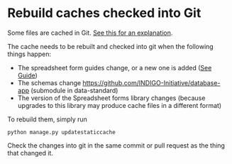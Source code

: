 # Rebuild caches checked into Git

Some files are cached in Git. [See this for an explanation](../explanation/caches-checked-in-to-git.md).

The cache needs to be rebuilt and checked into git when the following things happen:

* The spreadsheet form guides change, or a new one is added ([See Guide](alter-or-create-a-new-spreadsheet-form.md))
* The schemas change https://github.com/INDIGO-Initiative/database-app (submodule in data-standard)
* The version of the Spreadsheet forms library changes (because upgrades to this library may produce cache files in a different format)

To rebuild them, simply run

    python manage.py updatestaticcache

Check the changes into git in the same commit or pull request as the thing that changed it.
